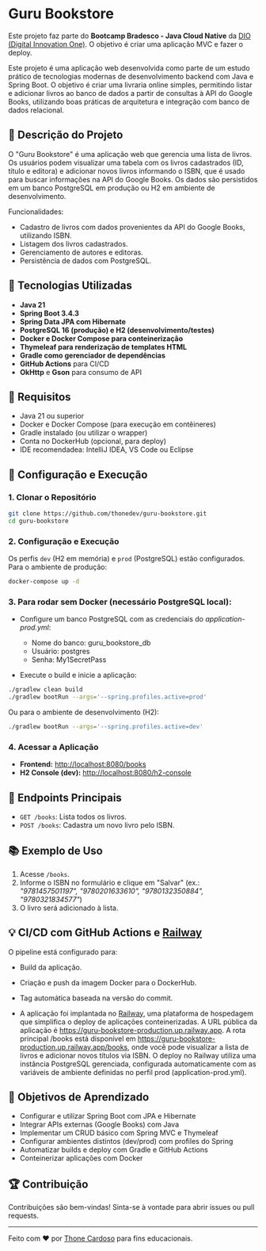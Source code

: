 # Guru Bookstore

Este projeto faz parte do **Bootcamp Bradesco - Java Cloud Native** da [DIO (Digital Innovation One)](https://www.dio.me). O objetivo é criar uma aplicação MVC e fazer o deploy.

Este projeto é uma aplicação web desenvolvida como parte de um estudo prático de tecnologias modernas de desenvolvimento backend com Java e Spring Boot. O objetivo é criar uma livraria online simples, permitindo listar e adicionar livros ao banco de dados a partir de consultas à API do Google Books, utilizando boas práticas de arquitetura e integração com banco de dados relacional.

## 📁 Descrição do Projeto

O "Guru Bookstore" é uma aplicação web que gerencia uma lista de livros. Os usuários podem visualizar uma tabela com os livros cadastrados (ID, título e editora) e adicionar novos livros informando o ISBN, que é usado para buscar informações na API do Google Books. Os dados são persistidos em um banco PostgreSQL em produção ou H2 em ambiente de desenvolvimento.

Funcionalidades:
- Cadastro de livros com dados provenientes da API do Google Books, utilizando ISBN.
- Listagem dos livros cadastrados.
- Gerenciamento de autores e editoras.
- Persistência de dados com PostgreSQL.

## 🚀 Tecnologias Utilizadas
- **Java 21**
- **Spring Boot 3.4.3**
- **Spring Data JPA com Hibernate**
- **PostgreSQL 16 (produção) e H2 (desenvolvimento/testes)**
- **Docker e Docker Compose para conteinerização**
- **Thymeleaf para renderização de templates HTML**
- **Gradle como gerenciador de dependências**
- **GitHub Actions** para CI/CD
- **OkHttp** e **Gson** para consumo de API

## 🔬 Requisitos
- Java 21 ou superior
- Docker e Docker Compose (para execução em contêineres)
- Gradle instalado (ou utilizar o wrapper)
- Conta no DockerHub (opcional, para deploy)
- IDE recomendadea: IntelliJ IDEA, VS Code ou Eclipse

## 📅 Configuração e Execução

### 1. Clonar o Repositório
```bash
git clone https://github.com/thonedev/guru-bookstore.git
cd guru-bookstore
```

### 2. Configuração e Execução
Os perfis `dev` (H2 em memória) e `prod` (PostgreSQL) estão configurados. Para o ambiente de produção:
```bash
docker-compose up -d
```

### 3. Para rodar sem Docker (necessário PostgreSQL local):

* Configure um banco PostgreSQL com as credenciais do *application-prod.yml*:
  * Nome do banco: guru_bookstore_db
  * Usuário: postgres
  * Senha: My1SecretPass

* Execute o build e inicie a aplicação:

```bash
./gradlew clean build
./gradlew bootRun --args='--spring.profiles.active=prod'
```
Ou para o ambiente de desenvolvimento (H2):
```bash
./gradlew bootRun --args='--spring.profiles.active=dev'
```

### 4. Acessar a Aplicação
- **Frontend:** [http://localhost:8080/books](http://localhost:8080/books)
- **H2 Console (dev):** [http://localhost:8080/h2-console](http://localhost:8080/h2-console)

## 🔧 Endpoints Principais
- `GET /books`: Lista todos os livros.
- `POST /books`: Cadastra um novo livro pelo ISBN.

## 📚 Exemplo de Uso
1. Acesse `/books`.
2. Informe o ISBN no formulário e clique em "Salvar" (ex.: *"9781457501197", "9780201633610", "9780132350884", "9780321834577"*)
3. O livro será adicionado à lista.

## 💡 CI/CD com GitHub Actions e [Railway](https://railway.com/)
O pipeline está configurado para:
- Build da aplicação.
- Criação e push da imagem Docker para o DockerHub.
- Tag automática baseada na versão do commit.


- A aplicação foi implantada no [Railway](https://railway.com/), uma plataforma de hospedagem que simplifica o deploy de aplicações conteinerizadas. A URL pública da aplicação é https://guru-bookstore-production.up.railway.app. A rota principal /books está disponível em https://guru-bookstore-production.up.railway.app/books, onde você pode visualizar a lista de livros e adicionar novos títulos via ISBN. O deploy no Railway utiliza uma instância PostgreSQL gerenciada, configurada automaticamente com as variáveis de ambiente definidas no perfil prod (application-prod.yml).



## 🎯 Objetivos de Aprendizado

* Configurar e utilizar Spring Boot com JPA e Hibernate
* Integrar APIs externas (Google Books) com Java
* Implementar um CRUD básico com Spring MVC e Thymeleaf
* Configurar ambientes distintos (dev/prod) com profiles do Spring
* Automatizar builds e deploy com Gradle e GitHub Actions
* Conteinerizar aplicações com Docker



## 🏆 Contribuição
Contribuições são bem-vindas! Sinta-se à vontade para abrir issues ou pull requests.

---

Feito com ❤️ por [Thone Cardoso](https://github.com/thonecardoso) para fins educacionais.

